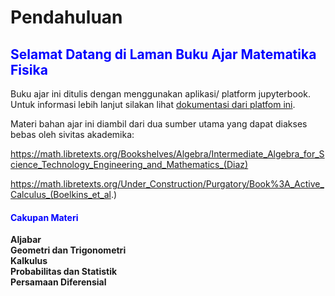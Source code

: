 # Pendahuluan 
<h2><font color='blue'><b> Selamat Datang di Laman Buku Ajar Matematika Fisika</b></font> </h2>

Buku ajar ini ditulis dengan menggunakan aplikasi/ platform jupyterbook. Untuk informasi lebih lanjut silakan lihat [dokumentasi dari platfom ini](https://jupyterbook.org).

Materi bahan ajar ini diambil dari dua sumber utama yang dapat diakses bebas oleh sivitas akademika:

https://math.libretexts.org/Bookshelves/Algebra/Intermediate_Algebra_for_Science_Technology_Engineering_and_Mathematics_(Diaz)

https://math.libretexts.org/Under_Construction/Purgatory/Book%3A_Active_Calculus_(Boelkins_et_al.)

<h4><font color='blue'><b> Cakupan Materi</b></font> </h4>
<b>Aljabar</b><br>
<b>Geometri dan Trigonometri</b><br>
<b>Kalkulus</b><br>
<b>Probabilitas dan Statistik</b><br>
<b>Persamaan Diferensial</b><br>



